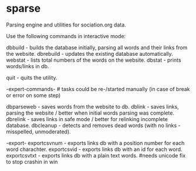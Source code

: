 # sparse
Parsing engine and utilities for sociation.org data.

Use the following commands in interactive mode:

dbbuild - builds the database initially, parsing all words and their links from the website.
dbrebuild - updates the existing database automatically.
webstat - lists total numbers of the words on the website.
dbstat - prints words/links in db.

quit - quits the utility.

-expert-commands- # tasks could be re-/started manually (in case of break or error on some step)

dbparseweb - saves words from the website to db.
dblink - saves links, parsing the website / better when initial words parsing was complete.
dbrelink - saves links in safe mode / better for relinking incomplete database.
dbcleanup - detects and removes dead words (with no links - misspelled, unmoderated).

-export-
exportcsvnum - exports links db with a position number for each word charachter.
exportcsvid - exports links db with an id for each word.
exportcsvtxt - exports links db with a plain text words. #needs unicode fix to stop crashin in win
